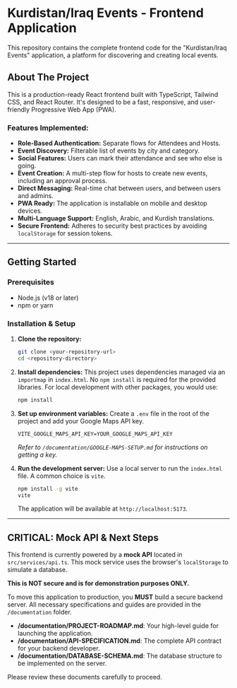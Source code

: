 # Kurdistan/Iraq Events - Frontend Application

This repository contains the complete frontend code for the "Kurdistan/Iraq Events" application, a platform for discovering and creating local events.

## About The Project

This is a production-ready React frontend built with TypeScript, Tailwind CSS, and React Router. It's designed to be a fast, responsive, and user-friendly Progressive Web App (PWA).

### Features Implemented:
-   **Role-Based Authentication:** Separate flows for Attendees and Hosts.
-   **Event Discovery:** Filterable list of events by city and category.
-   **Social Features:** Users can mark their attendance and see who else is going.
-   **Event Creation:** A multi-step flow for hosts to create new events, including an approval process.
-   **Direct Messaging:** Real-time chat between users, and between users and admins.
-   **PWA Ready:** The application is installable on mobile and desktop devices.
-   **Multi-Language Support:** English, Arabic, and Kurdish translations.
-   **Secure Frontend:** Adheres to security best practices by avoiding `localStorage` for session tokens.

---

## Getting Started

### Prerequisites

-   Node.js (v18 or later)
-   npm or yarn

### Installation & Setup

1.  **Clone the repository:**
    ```sh
    git clone <your-repository-url>
    cd <repository-directory>
    ```

2.  **Install dependencies:**
    This project uses dependencies managed via an `importmap` in `index.html`. No `npm install` is required for the provided libraries. For local development with other packages, you would use:
    ```sh
    npm install
    ```

3.  **Set up environment variables:**
    Create a `.env` file in the root of the project and add your Google Maps API key.
    ```
    VITE_GOOGLE_MAPS_API_KEY=YOUR_GOOGLE_MAPS_API_KEY
    ```
    *Refer to `/documentation/GOOGLE-MAPS-SETUP.md` for instructions on getting a key.*

4.  **Run the development server:**
    Use a local server to run the `index.html` file. A common choice is `vite`.
    ```sh
    npm install -g vite
    vite
    ```
    The application will be available at `http://localhost:5173`.

---

## CRITICAL: Mock API & Next Steps

This frontend is currently powered by a **mock API** located in `src/services/api.ts`. This mock service uses the browser's `localStorage` to simulate a database.

**This is NOT secure and is for demonstration purposes ONLY.**

To move this application to production, you **MUST** build a secure backend server. All necessary specifications and guides are provided in the `/documentation` folder.

-   **/documentation/PROJECT-ROADMAP.md**: Your high-level guide for launching the application.
-   **/documentation/API-SPECIFICATION.md**: The complete API contract for your backend developer.
-   **/documentation/DATABASE-SCHEMA.md**: The database structure to be implemented on the server.

Please review these documents carefully to proceed.
